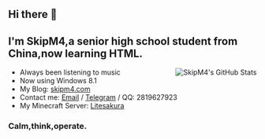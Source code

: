 ## Hi there 👋
I'm SkipM4,a senior high school student from China,now learning HTML.
----

<img align="right" src="https://github-readme-stats.vercel.app/api?username=SkipM4&show_icons=true&title_color=87CEFA&icon_color=87CEFA&text_color=CCC&bg_color=3C3F41" alt="SkipM4's GitHub Stats"/>

- Always been listening to music
- Now using Windows 8.1
- My Blog: [skipm4.com](https://skipm4.com/)
- Contact me: [Email](mailto:liteyuki@gmail.com) / [Telegram](https://t.me/skipm4/) / QQ: 2819627923
- My Minecraft Server: [Litesakura](https://mc.litesakura.com/)
### Calm,think,operate.
